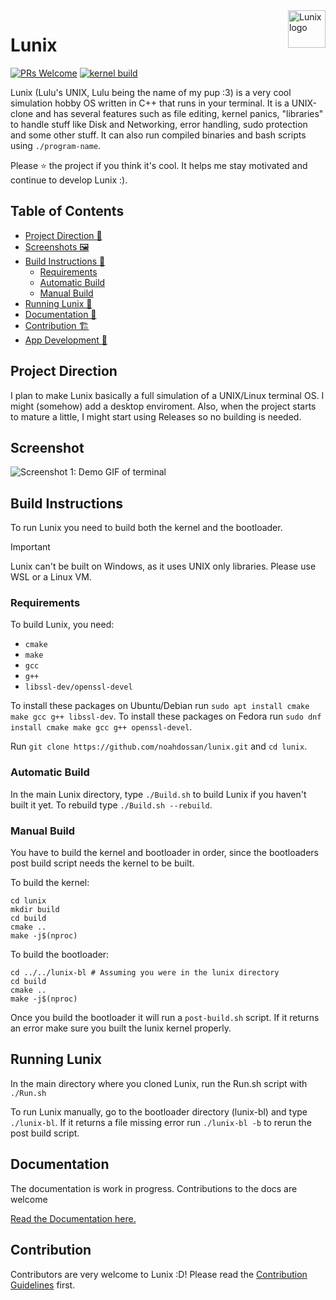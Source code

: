 <img src="https://github.com/noahdossan/Lunix/blob/59b9e7d90a7bdcbc3a6119e00a31a14058005577/images/logo.png" alt="Lunix logo" title="Lunix" align="right" height="60" />

# Lunix

[![PRs Welcome](https://img.shields.io/badge/PRs-welcome-brightgreen.svg?style=flat-square)](https://makeapullrequest.com) 
[![kernel build](https://github.com/noahdossan/Lunix/actions/workflows/kernel-build.yml/badge.svg)](https://github.com/noahdossan/Lunix/actions/workflows/kernel-build.yml)

Lunix (Lulu's UNIX, Lulu being the name of my pup :3) is a very cool simulation hobby OS written in C++ that runs in your terminal. It is a UNIX-clone and has several features such as file editing, kernel panics, "libraries" to handle stuff like Disk and Networking, error handling, sudo protection and some other stuff. It can also run compiled binaries and bash scripts using `./program-name`.

Please ⭐ the project if you think it's cool. It helps me stay motivated and continue to develop Lunix :).

## Table of Contents
- [Project Direction 🚀](#project-direction)
- [Screenshots 🖼️](#screenshot)
- [Build Instructions 🔨](#build-instructions)
  - [Requirements](#requirements)
  - [Automatic Build](#automatic-build)
  - [Manual Build](#manual-build)
- [Running Lunix 🏃](#running-lunix)
- [Documentation 📖](#documentation)
- [Contribution 🏗️](#contribution)
- [App Development 💾](#app-development)

## Project Direction
I plan to make Lunix basically a full simulation of a UNIX/Linux terminal OS. I might (somehow) add a desktop enviroment.
Also, when the project starts to mature a little, I might start using Releases so no building is needed.

## Screenshot

![Screenshot 1: Demo GIF of terminal](https://github.com/noahdossan/Lunix/blob/9752eb99282886595c5743513ea651e4653bfe66/images/demo.gif)

## Build Instructions
To run Lunix you need to build both the kernel and the bootloader.

> [!IMPORTANT]
> Lunix can't be built on Windows, as it uses UNIX only libraries. Please use WSL or a Linux VM.

### Requirements
To build Lunix, you need:
- `cmake`
- `make`
- `gcc`
- `g++`
- `libssl-dev/openssl-devel`

To install these packages on Ubuntu/Debian run `sudo apt install cmake make gcc g++ libssl-dev`.
To install these packages on Fedora run `sudo dnf install cmake make gcc g++ openssl-devel`.

Run `git clone https://github.com/noahdossan/lunix.git` and `cd lunix`.

### Automatic Build
In the main Lunix directory, type `./Build.sh` to build Lunix if you haven't built it yet. To rebuild type `./Build.sh --rebuild`.

### Manual Build
You have to build the kernel and bootloader in order, since the bootloaders post build script needs the kernel to be built.

To build the kernel:
```
cd lunix
mkdir build
cd build
cmake ..
make -j$(nproc)
```
To build the bootloader:
```
cd ../../lunix-bl # Assuming you were in the lunix directory
cd build
cmake ..
make -j$(nproc)
```
Once you build the bootloader it will run a `post-build.sh` script. If it returns an error make sure you built the lunix kernel properly.

## Running Lunix
In the main directory where you cloned Lunix, run the Run.sh script with `./Run.sh`

To run Lunix manually, go to the bootloader directory (lunix-bl) and type `./lunix-bl`. If it returns a file missing error run `./lunix-bl -b` to rerun the post build script.

## Documentation
The documentation is work in progress. Contributions to the docs are welcome

[Read the Documentation here.](/documentation)

## Contribution
Contributors are very welcome to Lunix :D! Please read the [Contribution Guidelines](/CONTRIBUTING.md) first.
